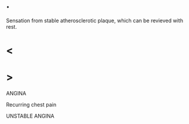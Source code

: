 # .

Sensation from stable atherosclerotic plaque, which can be revieved with rest.

# <

# >

ANGINA

Recurring chest pain

UNSTABLE ANGINA
